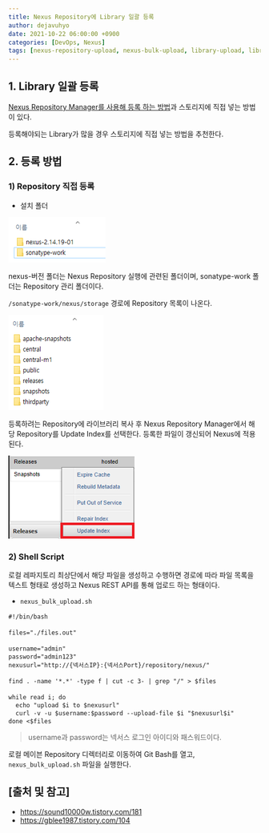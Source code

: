```yaml
---
title: Nexus Repository에 Library 일괄 등록
author: dejavuhyo
date: 2021-10-22 06:00:00 +0900
categories: [DevOps, Nexus]
tags: [nexus-repository-upload, nexus-bulk-upload, library-upload, library-bulk-upload, nexus-repository-등록, nexus-repository-라이브러리-등록, nexus-라이브러리-등록, nexus-일괄-등록, 라이브러리-일괄-등록]
---
```


## 1. Library 일괄 등록
[Nexus Repository Manager를 사용해 등록 하는 방법](https://dejavuhyo.github.io/posts/nexus-repository-add/)과 스토리지에 직접 넣는 방법이 있다.

등록해야되는 Library가 많을 경우 스토리지에 직접 넣는 방법을 추천한다.

## 2. 등록 방법

### 1) Repository 직접 등록

* 설치 폴더

![nexus-repository](/assets/img/2021-10-22-nexus-repository-library-bulk-upload/nexus-repository.png)

nexus-버전 폴더는 Nexus Repository 실행에 관련된 폴더이며, sonatype-work 폴더는 Repository 관리 폴더이다.

`/sonatype-work/nexus/storage` 경로에 Repository 목록이 나온다.

![repository-list](/assets/img/2021-10-22-nexus-repository-library-bulk-upload/repository-list.png)

등록하려는 Repository에 라이브러리 복사 후 Nexus Repository Manager에서 해당 Repository를 Update Index를 선택한다. 등록한 파일이 갱신되어 Nexus에 적용된다.

![update-index](/assets/img/2021-10-22-nexus-repository-library-bulk-upload/update-index.png)

### 2) Shell Script
로컬 레파지토리 최상단에서 해당 파일을 생성하고 수행하면 경로에 따라 파일 목록을 텍스트 형태로 생성하고 Nexus REST API를 통해 업로드 하는 형태이다.

* `nexus_bulk_upload.sh`

```shell
#!/bin/bash

files="./files.out"

username="admin"
password="admin123"
nexusurl="http://{넥서스IP}:{넥서스Port}/repository/nexus/"

find . -name '*.*' -type f | cut -c 3- | grep "/" > $files

while read i; do
  echo "upload $i to $nexusurl"
  curl -v -u $username:$password --upload-file $i "$nexusurl$i"
done <$files
```

> username과 password는 넥서스 로그인 아이디와 패스워드이다.

로컬 메이븐 Repository 디렉터리로 이동하여 Git Bash를 열고, `nexus_bulk_upload.sh` 파일을 실행한다.

## [출처 및 참고]
* <https://sound10000w.tistory.com/181>
* <https://gblee1987.tistory.com/104>
